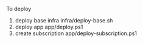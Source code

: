 To deploy
1. deploy base infra infra/deploy-base.sh
2. deploy app app/deploy.ps1
3. create subscription app/deploy-subscription.ps1